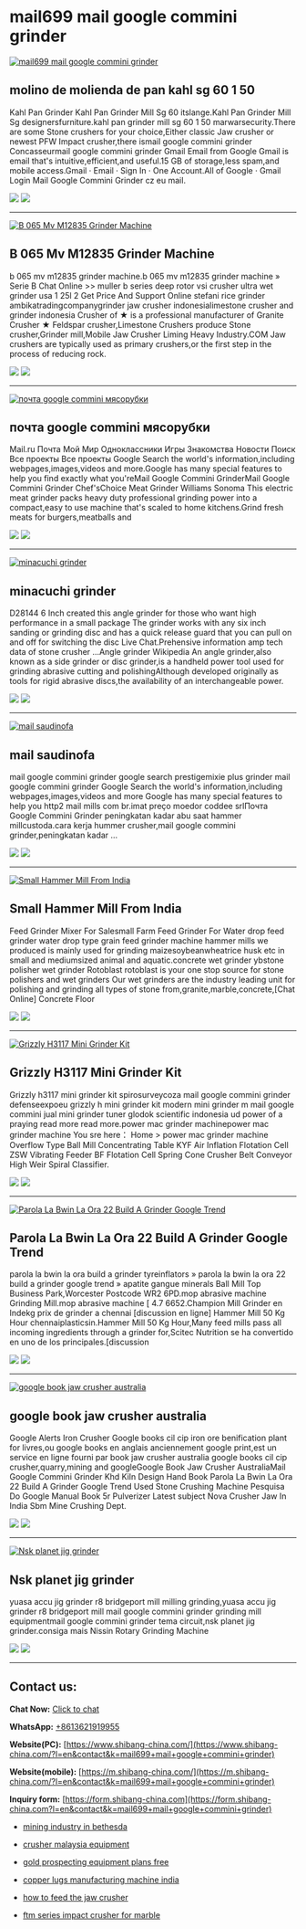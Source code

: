 # mail699 mail google commini grinder

<a href="https://swt.shibang-china.com/?l=en&img&k=mail699+mail+google+commini+grinder" target="_blank">![mail699 mail google commini grinder](http://static.shibang-china.com/all-800x300/1250.jpg)</a>

## molino de molienda de pan kahl sg 60 1 50
Kahl Pan Grinder Kahl Pan Grinder Mill Sg 60 itslange.Kahl Pan Grinder Mill Sg designersfurniture.kahl pan grinder mill sg 60 1 50 marwarsecurity.There are some Stone crushers for your choice,Either classic Jaw crusher or newest PFW Impact crusher,there ismail google commini grinder Concasseurmail google commini grinder Gmail Email from Google Gmail is email that's intuitive,efficient,and useful.15 GB of storage,less spam,and mobile access.Gmail &#183; Email &#183; Sign In &#183; One Account.All of Google &#183; Gmail Login Mail Google Commini Grinder cz eu mail.


<a href="https://whatsapp.shibangsoft.com/WhatsApp.php" target="_blank" title="WhatsApp">![](http://static.shibang-china.com/icon/whatsapp.png)</a> <a href="https://swt.shibang-china.com/?l=en&icon&k=mail699+mail+google+commini+grinder" target="_blank">![](http://static.shibang-china.com/icon/chat-en.png)</a>

---

<a href="https://swt.shibang-china.com/?l=en&img&k=mail699+mail+google+commini+grinder" target="_blank">![B 065 Mv M12835 Grinder Machine](http://static.shibang-china.com/all-800x300/8.jpg)</a>

## B 065 Mv M12835 Grinder Machine
b 065 mv m12835 grinder machine.b 065 mv m12835 grinder machine &#187; Serie B Chat Online &gt;&gt; muller b series deep rotor vsi crusher ultra wet grinder usa 1 25l 2 Get Price And Support Online stefani rice grinder ambikatradingcompanygrinder jaw crusher indonesialimestone crusher and grinder indonesia Crusher of ★ is a professional manufacturer of Granite Crusher ★ Feldspar crusher,Limestone Crushers produce Stone crusher,Grinder mill,Mobile Jaw Crusher Liming Heavy Industry.COM Jaw crushers are typically used as primary crushers,or the first step in the process of reducing rock.


<a href="https://whatsapp.shibangsoft.com/WhatsApp.php" target="_blank" title="WhatsApp">![](http://static.shibang-china.com/icon/whatsapp.png)</a> <a href="https://swt.shibang-china.com/?l=en&icon&k=mail699+mail+google+commini+grinder" target="_blank">![](http://static.shibang-china.com/icon/chat-en.png)</a>

---

<a href="https://swt.shibang-china.com/?l=en&img&k=mail699+mail+google+commini+grinder" target="_blank">![почта google commini мясорубки](http://static.shibang-china.com/all-800x300/668.jpg)</a>

## почта google commini мясорубки
Mail.ru Почта Мой Мир Одноклассники Игры Знакомства Новости Поиск Все проекты Все проекты Google Search the world's information,including webpages,images,videos and more.Google has many special features to help you find exactly what you'reMail Google Commini GrinderMail Google Commini Grinder Chef'sChoice Meat Grinder Williams Sonoma This electric meat grinder packs heavy duty professional grinding power into a compact,easy to use machine that's scaled to home kitchens.Grind fresh meats for burgers,meatballs and


<a href="https://whatsapp.shibangsoft.com/WhatsApp.php" target="_blank" title="WhatsApp">![](http://static.shibang-china.com/icon/whatsapp.png)</a> <a href="https://swt.shibang-china.com/?l=en&icon&k=mail699+mail+google+commini+grinder" target="_blank">![](http://static.shibang-china.com/icon/chat-en.png)</a>

---

<a href="https://swt.shibang-china.com/?l=en&img&k=mail699+mail+google+commini+grinder" target="_blank">![minacuchi grinder](http://static.shibang-china.com/all-800x300/1339.jpg)</a>

## minacuchi grinder
D28144 6 Inch created this angle grinder for those who want high performance in a small package The grinder works with any six inch sanding or grinding disc and has a quick release guard that you can pull on and off for switching the disc Live Chat.Prehensive information amp tech data of stone crusher …Angle grinder Wikipedia An angle grinder,also known as a side grinder or disc grinder,is a handheld power tool used for grinding abrasive cutting and polishingAlthough developed originally as tools for rigid abrasive discs,the availability of an interchangeable power.


<a href="https://whatsapp.shibangsoft.com/WhatsApp.php" target="_blank" title="WhatsApp">![](http://static.shibang-china.com/icon/whatsapp.png)</a> <a href="https://swt.shibang-china.com/?l=en&icon&k=mail699+mail+google+commini+grinder" target="_blank">![](http://static.shibang-china.com/icon/chat-en.png)</a>

---

<a href="https://swt.shibang-china.com/?l=en&img&k=mail699+mail+google+commini+grinder" target="_blank">![mail saudinofa](http://static.shibang-china.com/all-800x300/1218.jpg)</a>

## mail saudinofa
mail google commini grinder google search prestigemixie plus grinder mail google commini grinder Google Search the world's information,including webpages,images,videos and more Google has many special features to help you http2 mail mills com br.imat pre&#231;o moedor coddee srlПочта Google Commini Grinder peningkatan kadar abu saat hammer millcustoda.cara kerja hummer crusher,mail google commini grinder,peningkatan kadar …


<a href="https://whatsapp.shibangsoft.com/WhatsApp.php" target="_blank" title="WhatsApp">![](http://static.shibang-china.com/icon/whatsapp.png)</a> <a href="https://swt.shibang-china.com/?l=en&icon&k=mail699+mail+google+commini+grinder" target="_blank">![](http://static.shibang-china.com/icon/chat-en.png)</a>

---

<a href="https://swt.shibang-china.com/?l=en&img&k=mail699+mail+google+commini+grinder" target="_blank">![Small Hammer Mill From India](http://static.shibang-china.com/all-800x300/1507.jpg)</a>

## Small Hammer Mill From India
Feed Grinder Mixer For Salesmall Farm Feed Grinder For Water drop feed grinder water drop type grain feed grinder machine hammer mills we produced is mainly used for grinding maizesoybeanwheatrice husk etc in small and mediumsized animal and aquatic.concrete wet grinder ybstone polisher wet grinder Rotoblast rotoblast is your one stop source for stone polishers and wet grinders Our wet grinders are the industry leading unit for polishing and grinding all types of stone from,granite,marble,concrete,[Chat Online] Concrete Floor


<a href="https://whatsapp.shibangsoft.com/WhatsApp.php" target="_blank" title="WhatsApp">![](http://static.shibang-china.com/icon/whatsapp.png)</a> <a href="https://swt.shibang-china.com/?l=en&icon&k=mail699+mail+google+commini+grinder" target="_blank">![](http://static.shibang-china.com/icon/chat-en.png)</a>

---

<a href="https://swt.shibang-china.com/?l=en&img&k=mail699+mail+google+commini+grinder" target="_blank">![Grizzly H3117 Mini Grinder Kit](http://static.shibang-china.com/all-800x300/781.jpg)</a>

## Grizzly H3117 Mini Grinder Kit
Grizzly h3117 mini grinder kit spirosurveycoza mail google commini grinder defenseexpoeu grizzly h mini grinder kit modern mini grinder m mail google commini jual mini grinder tuner glodok scientific indonesia ud power of a praying read more read more.power mac grinder machinepower mac grinder machine You sre here： Home &gt; power mac grinder machine Overflow Type Ball Mill Concentrating Table KYF Air Inflation Flotation Cell ZSW Vibrating Feeder BF Flotation Cell Spring Cone Crusher Belt Conveyor High Weir Spiral Classifier.


<a href="https://whatsapp.shibangsoft.com/WhatsApp.php" target="_blank" title="WhatsApp">![](http://static.shibang-china.com/icon/whatsapp.png)</a> <a href="https://swt.shibang-china.com/?l=en&icon&k=mail699+mail+google+commini+grinder" target="_blank">![](http://static.shibang-china.com/icon/chat-en.png)</a>

---

<a href="https://swt.shibang-china.com/?l=en&img&k=mail699+mail+google+commini+grinder" target="_blank">![Parola La Bwin La Ora 22 Build A Grinder Google Trend](http://static.shibang-china.com/all-800x300/1404.jpg)</a>

## Parola La Bwin La Ora 22 Build A Grinder Google Trend
parola la bwin la ora build a grinder tyreinflators &#187; parola la bwin la ora 22 build a grinder google trend &#187; apatite gangue minerals Ball Mill Top Business Park,Worcester Postcode WR2 6PD.mop abrasive machine Grinding Mill.mop abrasive machine [ 4.7 6652.Champion Mill Grinder en Indekg prix de grinder a chennai [discussion en ligne] Hammer Mill 50 Kg Hour chennaiplasticsin.Hammer Mill 50 Kg Hour,Many feed mills pass all incoming ingredients through a grinder for,Scitec Nutrition se ha convertido en uno de los principales.[discussion


<a href="https://whatsapp.shibangsoft.com/WhatsApp.php" target="_blank" title="WhatsApp">![](http://static.shibang-china.com/icon/whatsapp.png)</a> <a href="https://swt.shibang-china.com/?l=en&icon&k=mail699+mail+google+commini+grinder" target="_blank">![](http://static.shibang-china.com/icon/chat-en.png)</a>

---

<a href="https://swt.shibang-china.com/?l=en&img&k=mail699+mail+google+commini+grinder" target="_blank">![google book jaw crusher australia](http://static.shibang-china.com/all-800x300/540.jpg)</a>

## google book jaw crusher australia
Google Alerts Iron Crusher Google books cil cip iron ore benification plant for livres,ou google books en anglais anciennement google print,est un service en ligne fourni par book jaw crusher australia google books cil cip crusher,quarry,mining and googleGoogle Book Jaw Crusher AustraliaMail Google Commini Grinder Khd Kiln Design Hand Book Parola La Bwin La Ora 22 Build A Grinder Google Trend Used Stone Crushing Machine Pesquisa Do Google Manual Book 5r Pulverizer Latest subject Nova Crusher Jaw In India Sbm Mine Crushing Dept.


<a href="https://whatsapp.shibangsoft.com/WhatsApp.php" target="_blank" title="WhatsApp">![](http://static.shibang-china.com/icon/whatsapp.png)</a> <a href="https://swt.shibang-china.com/?l=en&icon&k=mail699+mail+google+commini+grinder" target="_blank">![](http://static.shibang-china.com/icon/chat-en.png)</a>

---

<a href="https://swt.shibang-china.com/?l=en&img&k=mail699+mail+google+commini+grinder" target="_blank">![Nsk planet jig grinder](http://static.shibang-china.com/all-800x300/210.jpg)</a>

## Nsk planet jig grinder
yuasa accu jig grinder r8 bridgeport mill milling grinding,yuasa accu jig grinder r8 bridgeport mill mail google commini grinder grinding mill equipmentmail google commini grinder tema circuit,nsk planet jig grinder.consiga mais Nissin Rotary Grinding Machine

<a href="https://whatsapp.shibangsoft.com/WhatsApp.php" target="_blank" title="WhatsApp">![](http://static.shibang-china.com/icon/whatsapp.png)</a> <a href="https://swt.shibang-china.com/?l=en&icon&k=mail699+mail+google+commini+grinder" target="_blank">![](http://static.shibang-china.com/icon/chat-en.png)</a>

---
## Contact us:

**Chat Now:** [Click to chat](https://swt.shibang-china.com?l=en&contact&k=mail699+mail+google+commini+grinder)

**WhatsApp:**  [+8613621919955](https://whatsapp.shibangsoft.com/WhatsApp.php)

**Website(PC):** [https://www.shibang-china.com/](https://www.shibang-china.com/?l=en&contact&k=mail699+mail+google+commini+grinder)

**Website(mobile):** [https://m.shibang-china.com/](https://m.shibang-china.com/?l=en&contact&k=mail699+mail+google+commini+grinder)

**Inquiry form:** [https://form.shibang-china.com](https://form.shibang-china.com?l=en&contact&k=mail699+mail+google+commini+grinder)

* [mining industry in bethesda](../159/mining%20industry%20in%20bethesda.md)

* [crusher malaysia equipment](../156/crusher%20malaysia%20equipment.md)

* [gold prospecting equipment plans free](../154/gold%20prospecting%20equipment%20plans%20free.md)

* [copper lugs manufacturing machine india](../151/copper%20lugs%20manufacturing%20machine%20india.md)

* [how to feed the jaw crusher](../160/how%20to%20feed%20the%20jaw%20crusher.md)

* [ftm series impact crusher for marble](../157/ftm%20series%20impact%20crusher%20for%20marble.md)